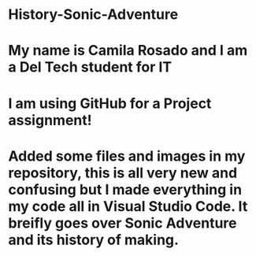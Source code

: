 # History-Sonic-Adventure

# My name is Camila Rosado and I am a Del Tech student for IT
# I am using GitHub for a Project assignment!

# Added some files and images in my repository, this is all very new and confusing but I made everything in my code all in Visual Studio Code. It breifly goes over Sonic Adventure and its history of making.
